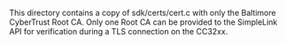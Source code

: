 This directory contains a copy of sdk/certs/cert.c with only the Baltimore
CyberTrust Root CA. Only one Root CA can be provided to the SimpleLink API
for verification during a TLS connection on the CC32xx.
